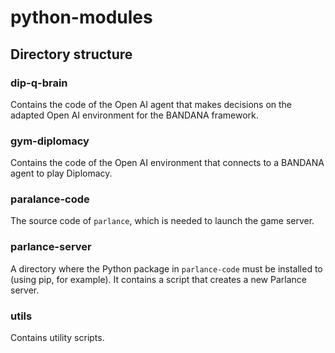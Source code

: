 # python-modules

## Directory structure

### dip-q-brain

Contains the code of the Open AI agent that makes decisions on the adapted Open AI environment for the BANDANA framework.

### gym-diplomacy

Contains the code of the Open AI environment that connects to a BANDANA agent to play Diplomacy.

### paralance-code

The source code of `parlance`, which is needed to launch the game server.

### parlance-server

A directory where the Python package in `parlance-code` must be installed to (using pip, for example). It contains a script that creates a new Parlance server.

### utils

Contains utility scripts.
